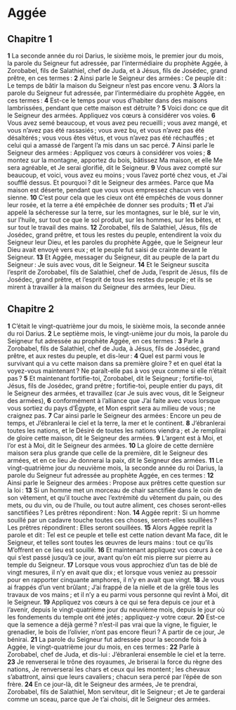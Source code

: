 # Aggée

## Chapitre 1

**1** La seconde année du roi Darius, le sixième mois, le premier jour du mois, la parole du Seigneur fut adressée, par l’intermédiaire du prophète Aggée, à Zorobabel, fils de Salathiel, chef de Juda, et à Jésus, fils de Josédec, grand prêtre, en ces termes :
**2** Ainsi parle le Seigneur des armées : Ce peuple dit : Le temps de bâtir la maison du Seigneur n’est pas encore venu.
**3** Alors la parole du Seigneur fut adressée, par l’intermédiaire du prophète Aggée, en ces termes :
**4** Est-ce le temps pour vous d’habiter dans des maisons lambrissées, pendant que cette maison est détruite ?
**5** Voici donc ce que dit le Seigneur des armées. Appliquez vos cœurs à considérer vos voies.
**6** Vous avez semé beaucoup, et vous avez peu recueilli ; vous avez mangé, et vous n’avez pas été rassasiés ; vous avez bu, et vous n’avez pas été désaltérés ; vous vous êtes vêtus, et vous n’avez pas été réchauffés ; et celui qui a amassé de l’argent l’a mis dans un sac percé.
**7** Ainsi parle le Seigneur des armées : Appliquez vos cœurs à considérer vos voies ;
**8** montez sur la montagne, apportez du bois, bâtissez Ma maison, et elle Me sera agréable, et Je serai glorifié, dit le Seigneur.
**9** Vous avez compté sur beaucoup, et voici, vous avez eu moins ; vous l’avez porté chez vous, et J’ai soufflé dessus. Et pourquoi ? dit le Seigneur des armées. Parce que Ma maison est déserte, pendant que vous vous empressez chacun vers la sienne.
**10** C’est pour cela que les cieux ont été empêchés de vous donner leur rosée, et la terre a été empêchée de donner ses produits ;
**11** et J’ai appelé la sécheresse sur la terre, sur les montagnes, sur le blé, sur le vin, sur l’huile, sur tout ce que le sol produit, sur les hommes, sur les bêtes, et sur tout le travail des mains.
**12** Zorobabel, fils de Salathiel, Jésus, fils de Josédec, grand prêtre, et tous les restes du peuple, entendirent la voix du Seigneur leur Dieu, et les paroles du prophète Aggée, que le Seigneur leur Dieu avait envoyé vers eux ; et le peuple fut saisi de crainte devant le Seigneur.
**13** Et Aggée, messager du Seigneur, dit au peuple de la part du Seigneur : Je suis avec vous, dit le Seigneur.
**14** Et le Seigneur suscita l’esprit de Zorobabel, fils de Salathiel, chef de Juda, l’esprit de Jésus, fils de Josédec, grand prêtre, et l’esprit de tous les restes du peuple ; et ils se mirent à travailler à la maison du Seigneur des armées, leur Dieu.

## Chapitre 2

**1** C’était le vingt-quatrième jour du mois, le sixième mois, la seconde année du roi Darius.
**2** Le septième mois, le vingt-unième jour du mois, la parole du Seigneur fut adressée au prophète Aggée, en ces termes :
**3** Parle à Zorobabel, fils de Salathiel, chef de Juda, à Jésus, fils de Josédec, grand prêtre, et aux restes du peuple, et dis-leur :
**4** Quel est parmi vous le survivant qui a vu cette maison dans sa première gloire ? et en quel état la voyez-vous maintenant ? Ne paraît-elle pas à vos yeux comme si elle n’était pas ?
**5** Et maintenant fortifie-toi, Zorobabel, dit le Seigneur ; fortifie-toi, Jésus, fils de Josédec, grand prêtre ; fortifie-toi, peuple entier du pays, dit le Seigneur des armées, et travaillez (car Je suis avec vous, dit le Seigneur des armées),
**6** conformément à l’alliance que J’ai faite avec vous lorsque vous sortiez du pays d’Égypte, et Mon esprit sera au milieu de vous ; ne craignez pas.
**7** Car ainsi parle le Seigneur des armées : Encore un peu de temps, et J’ébranlerai le ciel et la terre, la mer et le continent.
**8** J’ébranlerai toutes les nations, et le Désiré de toutes les nations viendra ; et Je remplirai de gloire cette maison, dit le Seigneur des armées.
**9** L’argent est à Moi, et l’or est à Moi, dit le Seigneur des armées.
**10** La gloire de cette dernière maison sera plus grande que celle de la première, dit le Seigneur des armées, et en ce lieu Je donnerai la paix, dit le Seigneur des armées.
**11** Le vingt-quatrième jour du neuvième mois, la seconde année du roi Darius, la parole du Seigneur fut adressée au prophète Aggée, en ces termes :
**12** Ainsi parle le Seigneur des armées : Propose aux prêtres cette question sur la loi :
**13** Si un homme met un morceau de chair sanctifiée dans le coin de son vêtement, et qu’il touche avec l’extrémité du vêtement du pain, ou des mets, ou du vin, ou de l’huile, ou tout autre aliment, ces choses seront-elles sanctifiées ? Les prêtres répondirent : Non.
**14** Aggée reprit : Si un homme souillé par un cadavre touche toutes ces choses, seront-elles souillées ? Les prêtres répondirent : Elles seront souillées.
**15** Alors Aggée reprit la parole et dit : Tel est ce peuple et telle est cette nation devant Ma face, dit le Seigneur, et telles sont toutes les œuvres de leurs mains : tout ce qu’ils M’offrent en ce lieu est souillé.
**16** Et maintenant appliquez vos cœurs à ce qui s’est passé jusqu’à ce jour, avant qu’on eût mis pierre sur pierre au temple du Seigneur.
**17** Lorsque vous vous approchiez d’un tas de blé de vingt mesures, il n’y en avait que dix ; et lorsque vous veniez au pressoir pour en rapporter cinquante amphores, il n’y en avait que vingt.
**18** Je vous ai frappés d’un vent brûlant ; J’ai frappé de la nielle et de la grêle tous les travaux de vos mains ; et il n’y a eu parmi vous personne qui revînt à Moi, dit le Seigneur.
**19** Appliquez vos cœurs à ce qui se fera depuis ce jour et à l’avenir, depuis le vingt-quatrième jour du neuvième mois, depuis le jour où les fondements du temple ont été jetés ; appliquez-y votre cœur.
**20** Est-ce que la semence a déjà germé ? n’est-il pas vrai que la vigne, le figuier, le grenadier, le bois de l’olivier, n’ont pas encore fleuri ? A partir de ce jour, Je bénirai.
**21** La parole du Seigneur fut adressée pour la seconde fois à Aggée, le vingt-quatrième jour du mois, en ces termes :
**22** Parle à Zorobabel, chef de Juda, et dis-lui : J’ébranlerai ensemble le ciel et la terre.
**23** Je renverserai le trône des royaumes, Je briserai la force du règne des nations, Je renverserai les chars et ceux qui les montent ; les chevaux s’abattront, ainsi que leurs cavaliers ; chacun sera percé par l’épée de son frère.
**24** En ce jour-là, dit le Seigneur des armées, Je te prendrai, Zorobabel, fils de Salathiel, Mon serviteur, dit le Seigneur ; et Je te garderai comme un sceau, parce que Je t’ai choisi, dit le Seigneur des armées.
